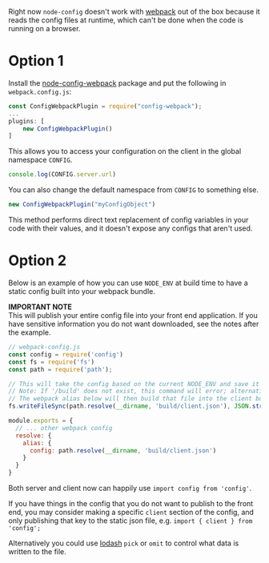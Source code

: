 Right now `node-config` doesn't work with [webpack](https://github.com/webpack/webpack) out of the box because it reads the config files at runtime, which can't be done when the code is running on a browser.

# Option 1
Install the [node-config-webpack](https://github.com/arthanzel/node-config-webpack) package and put the following in `webpack.config.js`:

```javascript
const ConfigWebpackPlugin = require("config-webpack");
...
plugins: [
    new ConfigWebpackPlugin()
]
```

This allows you to access your configuration on the client in the global namespace `CONFIG`.

```javascript
console.log(CONFIG.server.url)
```

You can also change the default namespace from `CONFIG` to something else.

```javascript
new ConfigWebpackPlugin("myConfigObject")
```

This method performs direct text replacement of config variables in your code with their values, and it doesn't expose any configs that aren't used.

# Option 2
Below is an example of how you can use `NODE_ENV` at build time to have a static config built into your webpack bundle.

**IMPORTANT NOTE**  
This will publish your entire config file into your front end application. If you have sensitive information you do not want downloaded, see the notes after the example.

```javascript
// webpack-config.js
const config = require('config')
const fs = require('fs')
const path = require('path');

// This will take the config based on the current NODE_ENV and save it to 'build/client.json'
// Note: If '/build' does not exist, this command will error; alternatively, write to '/config'.
// The webpack alias below will then build that file into the client build.
fs.writeFileSync(path.resolve(__dirname, 'build/client.json'), JSON.stringify(config))

module.exports = {
  // ... other webpack config
  resolve: {
    alias: {
      config: path.resolve(__dirname, 'build/client.json')
    }
  }
}
```

Both server and client now can happily use `import config from 'config'`.

If you have things in the config that you do not want to publish to the front end, you may consider making a specific `client` section of the config, and only publishing that key to the static json file, e.g. `import { client } from 'config';`

Alternatively you could use [lodash](https://github.com/lodash/lodash) `pick` or `omit` to control what data is written to the file.

